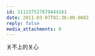 ```yaml
---
id: 111137527879444161
date: 2011-03-07T01:36:00.000Z
reply: false
media_attachments: 0
---
```


关不上的关心 ​​​​

